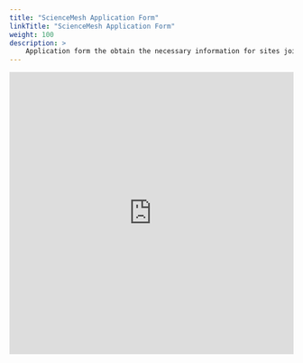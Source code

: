 ```yaml
---
title: "ScienceMesh Application Form"
linkTitle: "ScienceMesh Application Form"
weight: 100
description: >
    Application form the obtain the necessary information for sites joining the ScienceMesh
---
```


<iframe id="" allowtransparency="true" allowfullscreen="true" allow="geolocation; microphone; camera" src="https://form.jotform.com/220113776070043" frameborder="0" style="width: 1px; min-width:100%; height:500px; border:none;"></iframe>
